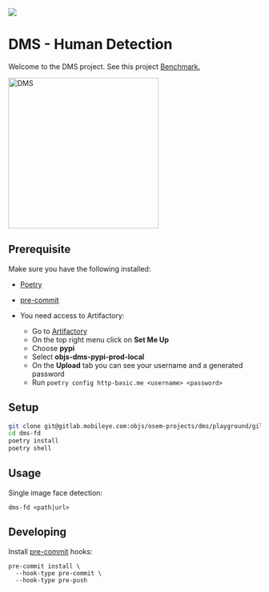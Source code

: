 ![](https://gitlab.mobileye.com/objs/osem-projects/dms/playground/giladk/dms-human/badges/dev/pipeline.svg)

# DMS - Human Detection
Welcome to the DMS project. See this project [Benchmark.](http://objs.gitpages.mobileye.com/osem-projects/dms/playground/giladk/dms-human/)

<img
src="https://gitlab.mobileye.com/uploads/-/system/project/avatar/31128/5097334.png?width=192"
alt="DMS"
height="300"/>

## Prerequisite
Make sure you have the following installed:
- [Poetry](https://python-poetry.org/)
- [pre-commit](https://pre-commit.com/)

- You need access to Artifactory:
  - Go to [Artifactory](https://artifactory.sddc.mobileye.com/ui/repos/tree/General/objs-dms-pypi-prod-local)
  - On the top right menu click on **Set Me Up**
  - Choose **pypi**
  - Select **objs-dms-pypi-prod-local**
  - On the **Upload** tab you can see your username and a generated password
  - Run `poetry config http-basic.me <username> <password>`

## Setup
```bash
git clone git@gitlab.mobileye.com:objs/osem-projects/dms/playground/giladk/dms-human.git
cd dms-fd
poetry install
poetry shell
```

## Usage
Single image face detection:
```
dms-fd <path|url>
```

## Developing
Install [pre-commit](https://pre-commit.com/) hooks:
```
pre-commit install \
  --hook-type pre-commit \
  --hook-type pre-push
```
